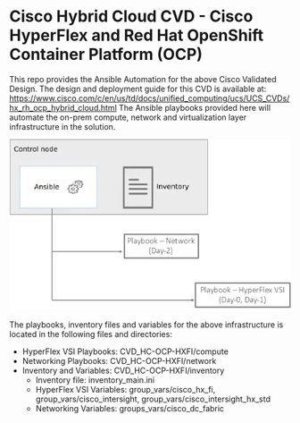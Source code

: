 # Cisco Hybrid Cloud CVD - Cisco HyperFlex and Red Hat OpenShift Container Platform (OCP)

This repo provides the Ansible Automation for the above Cisco Validated Design. The design and deployment guide for this CVD is available at: https://www.cisco.com/c/en/us/td/docs/unified_computing/ucs/UCS_CVDs/hx_rh_ocp_hybrid_cloud.html
The Ansible playbooks provided here will automate the on-prem compute, network and virtualization layer infrastructure in the solution. 

![alt text](files/automation_topology.webp)

The playbooks, inventory files and variables for the above infrastructure is located in the following files and directories:

* HyperFlex VSI Playbooks:  CVD_HC-OCP-HXFI/compute
* Networking Playbooks: CVD_HC-OCP-HXFI/network
* Inventory and Variables: CVD_HC-OCP-HXFI/inventory
  - Inventory file: inventory_main.ini
  - HyperFlex VSI Variables: group_vars/cisco_hx_fi, group_vars/cisco_intersight, group_vars/cisco_intersight_hx_std
  - Networking Variables: groups_vars/cisco_dc_fabric
